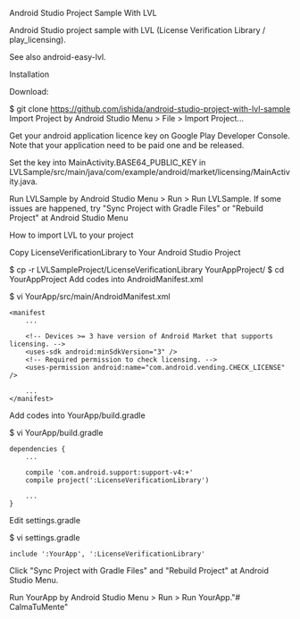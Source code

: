 Android Studio Project Sample With LVL

Android Studio project sample with LVL (License Verification Library / play_licensing).

See also android-easy-lvl.

Installation

Download:

$ git clone https://github.com/ishida/android-studio-project-with-lvl-sample
Import Project by Android Studio Menu > File > Import Project...

Get your android application licence key on Google Play Developer Console.
Note that your application need to be paid one and be released.

Set the key into MainActivity.BASE64_PUBLIC_KEY in LVLSample/src/main/java/com/example/android/market/licensing/MainActivity.java.

Run LVLSample by Android Studio Menu > Run > Run LVLSample.
If some issues are happened, try "Sync Project with Gradle Files" or "Rebuild Project" at Android Studio Menu

How to import LVL to your project

Copy LicenseVerificationLibrary to Your Android Studio Project

$ cp -r LVLSampleProject/LicenseVerificationLibrary YourAppProject/
$ cd YourAppProject
Add codes into AndroidManifest.xml

$ vi YourApp/src/main/AndroidManifest.xml

    <manifest
        ...

        <!-- Devices >= 3 have version of Android Market that supports licensing. -->
        <uses-sdk android:minSdkVersion="3" />
        <!-- Required permission to check licensing. -->
        <uses-permission android:name="com.android.vending.CHECK_LICENSE" />

        ...
    </manifest>
Add codes into YourApp/build.gradle

$ vi YourApp/build.gradle

    dependencies {
        ...

        compile 'com.android.support:support-v4:+'
        compile project(':LicenseVerificationLibrary')

        ...
    }
Edit settings.gradle

$ vi settings.gradle

    include ':YourApp', ':LicenseVerificationLibrary'
Click "Sync Project with Gradle Files" and "Rebuild Project" at Android Studio Menu.

Run YourApp by Android Studio Menu > Run > Run YourApp."# CalmaTuMente" 
